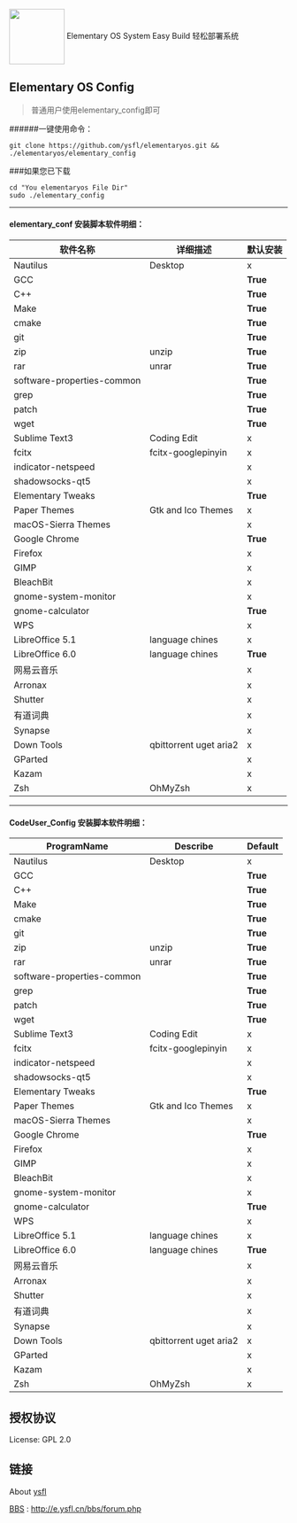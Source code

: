 <img src="https://elementary.io/images/launcher-icons/apple-touch-icon.png" width="100" hegiht="100" align=center /> Elementary OS System Easy Build
轻松部署系统


## Elementary OS Config
>普通用户使用elementary_config即可

######一键使用命令：
``` shell
git clone https://github.com/ysfl/elementaryos.git && ./elementaryos/elementary_config
```

###如果您已下载
``` shell
cd "You elementaryos File Dir"
sudo ./elementary_config
```
---
#### elementary_conf 安装脚本软件明细：
|软件名称|详细描述|默认安装|
|----|----|----|
|Nautilus|Desktop|x
|GCC||**True**
|C++||**True**
|Make||**True**
|cmake||**True**
|git||**True**
|zip|unzip|**True**
|rar|unrar|**True**
|software-properties-common||**True**
|grep||**True**
|patch||**True**
|wget||**True**
|Sublime Text3|Coding Edit|x
|fcitx|fcitx-googlepinyin|x
|indicator-netspeed||x
|shadowsocks-qt5||x
|Elementary Tweaks||**True**
|Paper Themes|Gtk and Ico Themes|x
|macOS-Sierra Themes||x
|Google Chrome||**True**
|Firefox||x
|GIMP||x
|BleachBit||x
|gnome-system-monitor||x
|gnome-calculator||**True**
|WPS||x
|LibreOffice 5.1|language chines|x
|LibreOffice 6.0|language chines|**True**
|网易云音乐||x
|Arronax||x
|Shutter||x
|有道词典||x
|Synapse||x
|Down Tools|qbittorrent uget aria2|x
|GParted||x
|Kazam||x
|Zsh|OhMyZsh|x

---
#### CodeUser_Config 安装脚本软件明细：
|ProgramName|Describe|Default|
|----|----|----|
|Nautilus|Desktop|x
|GCC||**True**
|C++||**True**
|Make||**True**
|cmake||**True**
|git||**True**
|zip|unzip|**True**
|rar|unrar|**True**
|software-properties-common||**True**
|grep||**True**
|patch||**True**
|wget||**True**
|Sublime Text3|Coding Edit|x
|fcitx|fcitx-googlepinyin|x
|indicator-netspeed||x
|shadowsocks-qt5||x
|Elementary Tweaks||**True**
|Paper Themes|Gtk and Ico Themes|x
|macOS-Sierra Themes||x
|Google Chrome||**True**
|Firefox||x
|GIMP||x
|BleachBit||x
|gnome-system-monitor||x
|gnome-calculator||**True**
|WPS||x
|LibreOffice 5.1|language chines|x
|LibreOffice 6.0|language chines|**True**
|网易云音乐||x
|Arronax||x
|Shutter||x
|有道词典||x
|Synapse||x
|Down Tools|qbittorrent uget aria2|x
|GParted||x
|Kazam||x
|Zsh|OhMyZsh|x




## 授权协议

License: GPL 2.0



## 链接
About [ysfl](http://blog.ysfl.cn)

[BBS](http://e.ysfl.cn/bbs/forum.php)  : http://e.ysfl.cn/bbs/forum.php
